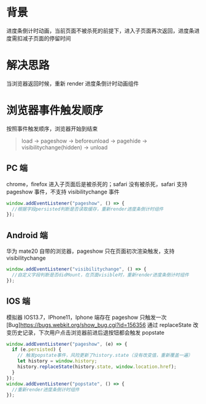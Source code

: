 # 背景

进度条倒计时动画，当前页面不被杀死的前提下，进入子页面再次返回，进度条进度需扣减子页面的停留时间

# 解决思路

当浏览器返回时候，重新 render 进度条倒计时动画组件

# 浏览器事件触发顺序

按照事件触发顺序，浏览器开始到结束

> load -> pageshow -> beforeunload -> pagehide -> visibilitychange(hidden) -> unload

## PC 端

chrome，firefox 进入子页面后是被杀死的；safari 没有被杀死，safari 支持 pageshow 事件，不支持 visibilitychange 事件

```javascript
window.addEventListener("pageshow", () => {
  //根据字段persisted判断是否读取缓存，重新render进度条倒计时组件
});
```

## Android 端

华为 mate20 自带的浏览器，pageshow 只在页面初次渲染触发，支持 visibilitychange

```javascript
window.addEventListener("visibilitychange", () => {
  //自定义字段判断是否didMount，在页面visible时，重新render进度条倒计时组件
});
```

## IOS 端

模拟器 IOS13.7，IPhone11，Iphone 端存在 pageshow 只触发一次[Bug]<https://bugs.webkit.org/show_bug.cgi?id=156356>
通过 replaceState 改变历史记录，下次用户点击浏览器前进后退按钮都会触发 popstate

```javascript
window.addEventListener("pageshow", (e) => {
  if (e.persisted) {
    // 触发popstate事件，风险更新了history.state（没有改变值，重新覆盖一遍）
    let history = window.history;
    history.replaceState(history.state, window.location.href);
  }
});
window.addEventListener("popstate", () => {
  //重新render进度条倒计时组件
});
```
